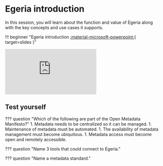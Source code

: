 <!-- SPDX-License-Identifier: CC-BY-4.0 -->
<!-- Copyright Contributors to the ODPi Egeria project 2020. -->

# Egeria introduction

In this session, you will learn about the function and value of Egeria
along with the key concepts and use cases it supports.

!!! beginner "Egeria introduction [:material-microsoft-powerpoint:](https://github.com/odpi/data-governance/raw/main/workshops/may-2020/egeria-dojo-day-1-1-introduction.pptx){ target=slides }"
    <div class="video-wrapper">
        <iframe src="https://www.youtube.com/embed/s249ofNoETY" title="YouTube video player" frameborder="0" allow="accelerometer; autoplay; clipboard-write; encrypted-media; gyroscope; picture-in-picture" allowfullscreen></iframe>
    </div>

## Test yourself

??? question "Which of the following are part of the Open Metadata Manifesto?"
    1. Metadata needs to be centralized so it can be managed.
    1. Maintenance of metadata must be automated.
    1. The availability of metadata management must become ubiquitous.
    1. Metadata access must become open and remotely accessible.

??? question "Name 3 tools that could connect to Egeria."

??? question "Name a metadata standard."
